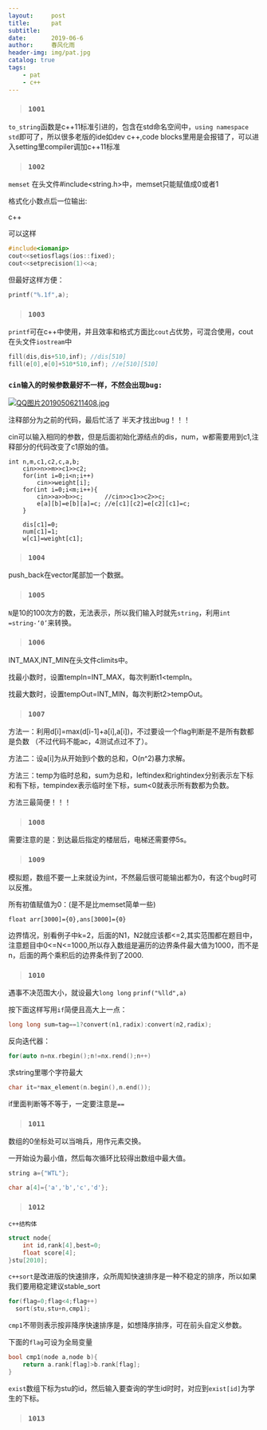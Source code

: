 ```yaml
---
layout:     post
title:      pat
subtitle:   
date:       2019-06-6
author:     春风化雨
header-img: img/pat.jpg
catalog: true
tags:
    - pat		
    - c++
---
```




> ### `1001`

`to_string`函数是c++11标准引进的，包含在std命名空间中，`using namespace std`即可了，所以很多老版的ide如dev c++,code blocks里用是会报错了，可以进入setting里compiler调加c++11标准

> ### `1002`

`memset`	在头文件#include<string.h>中，memset只能赋值成0或者1

格式化小数点后一位输出:

c++

可以这样

```c++
#include<iomanip>
cout<<setiosflags(ios::fixed);
cout<<setprecision(1)<<a;
```

但最好这样方便：

```c++
printf("%.1f",a);
```

> ### `1003`



`printf`可在c++中使用，并且效率和格式方面比`cout`占优势，可混合使用，cout在头文件`iostream`中

```c++
fill(dis,dis+510,inf); //dis[510]
fill(e[0],e[0]+510*510,inf); //e[510][510]
```

### `cin输入的时候参数最好不一样，不然会出现bug:`

[![QQ图片20190506211408.jpg](https://i.loli.net/2019/05/06/5cd0340a96001.jpg)](https://i.loli.net/2019/05/06/5cd0340a96001.jpg)

注释部分为之前的代码，最后忙活了 半天才找出bug！！！

cin可以输入相同的参数，但是后面初始化源结点的dis，num，w都需要用到c1,注释部分的代码改变了c1原始的值。

```
int n,m,c1,c2,c,a,b;
    cin>>n>>m>>c1>>c2;
    for(int i=0;i<n;i++)
        cin>>weight[i];
    for(int i=0;i<m;i++){
        cin>>a>>b>>c;      //cin>>c1>>c2>>c;
        e[a][b]=e[b][a]=c; //e[c1][c2]=e[c2][c1]=c;
    }

    dis[c1]=0;
    num[c1]=1;
    w[c1]=weight[c1];

```



> ### `1004`

push_back在vector尾部加一个数据。



> ### `1005`

`N`是10的100次方的数，无法表示，所以我们输入时就先`string`，利用`int =string-‘0’`来转换。

> ### `1006`

INT_MAX,INT_MIN在头文件climits中。

找最小数时，设置tempIn=INT_MAX，每次判断t1<tempIn。

找最大数时，设置tempOut=INT_MIN，每次判断t2>tempOut。

> ### `1007`

方法一：利用d[i]=max(d[i-1]+a[i],a[i])，不过要设一个flag判断是不是所有数都是负数 （不过代码不能ac，4测试点过不了）。

方法二：设a[i]为从开始到i个数的总和，O(n^2)暴力求解。

方法三：temp为临时总和，sum为总和，leftindex和rightindex分别表示左下标和有下标，tempindex表示临时坐下标，sum<0就表示所有数都为负数。

方法三最简便！！！

> ### `1008`

需要注意的是：到达最后指定的楼层后，电梯还需要停5s。

> ### `1009`

模拟题，数组不要一上来就设为int，不然最后很可能输出都为0，有这个bug时可以反推。

所有初值赋值为0：(是不是比memset简单一些)

`float arr[3000]={0},ans[3000]={0}`

边界情况，别看例子中k=2，后面的N1，N2就应该都<=2,其实范围都在题目中，注意题目中0<=N<=1000,所以存入数组是遍历的边界条件最大值为1000，而不是n，后面的两个乘积后的边界条件到了2000.

> ### `1010`

遇事不决范围大小，就设最大`long long`  `prinf("%lld",a)`

按下面这样写用`if`简便且高大上一点：

```c++
long long sum=tag==1?convert(n1,radix):convert(n2,radix);
```

反向迭代器：

```c++
for(auto n=nx.rbegin();n!=nx.rend();n++)
```

求string里哪个字符最大

```c++
char it=*max_element(n.begin(),n.end());
```

if里面判断等不等于，一定要注意是`==`

> ### `1011`

数组的0坐标处可以当哨兵，用作元素交换。

一开始设为最小值，然后每次循环比较得出数组中最大值。

```c++
string a={"WTL"};

char a[4]={'a','b','c','d'};
```

> ### `1012`

`c++结构体`

```c++
struct node{
    int id,rank[4],best=0;
    float score[4];
}stu[2010];
```

`c++sort`是改进版的快速排序，众所周知快速排序是一种不稳定的排序，所以如果我们要用稳定建议stable_sort

```c++
for(flag=0;flag<4;flag++)
  sort(stu,stu+n,cmp1);
```

`cmp1`不带则表示按非降序快速排序是，如想降序排序，可在前头自定义参数。

下面的`flag`可设为全局变量

```c++
bool cmp1(node a,node b){
	return a.rank[flag]>b.rank[flag];
}
```

`exist`数组下标为stu的id，然后输入要查询的学生id时时，对应到`exist[id]`为学生的下标。

> ### `1013`


